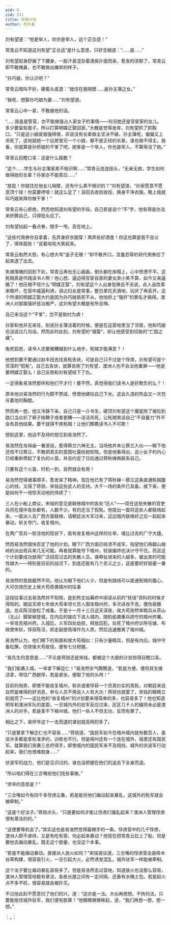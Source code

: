```yaml
---
aid: 8
zid: 211
title: 斩首计划
author: 吹牛者
---
```


刘有望道：“他是举人，你亦是举人，这个正合适！”

常青云不知道这刘有望“正合适”是什么意思，只好含糊道：“……是……”

刘有望起身舒展了下腰身，一股汗臭混杂着酒臭扑面而来，愈发的浓郁了。常青云即不敢掩鼻，也不敢做出嫌弃的样子。

“孙巧娘，你认识吧？”

常青云暗叫不妙，硬着头皮道：“就住在我隔壁……是孙主簿之女。”

“我呢，想娶孙巧娘为妻……”刘有望道。

常青云心中一紧，不敢接他的话。

“……我虽是管营，亦不能做强占人家女子的事情――何况她还是官宦家的女儿。多少要留些面子。所以打算明媒正娶回家。”大概是觉得发痒，刘有望抓了抓胸口，“只是这小娘皮倔强得很，非说没有长辈做主坚决不嫁。孙主簿呢，偏偏又上吊死了，这地就她一个远房堂兄一个小娘，都不是正经的长辈，谁也做不得主。我看，你就算是孙桥娘的干爹了吧。她爹是一个举人，你也是举人，不算辱没了她。”

常青云目瞪口呆：这是什么路数？

“这个……学生与孙主簿家素不相识啊……”常青云连连摇头，“无亲无故，学生如何做得她的长辈？孙家亦不能答应……”

“放屁！你就住在他女儿隔壁，还有什么素不相识的？”刘有望道，“孙家愿意不愿意顶个球！你莫要啰嗦！就这么定了！且回去收拾收拾，换身干净衣服。晚上我就叫巧娘来拜你做干爹！”

常青云有心拒绝，然而他知道刘有望的手段，自己若是说个“不”字，他有得是办法来折腾自己，只得低头应了。

刘有望拈起一叠点券，随手一甩，丢在地上。

“这些代用券你且拿着，先弄身好衣服穿！再弄些好酒食！你这也算是我干岳父了，得体面些！”说着哈哈大笑起来。

常青云勃然大怒，有心想大骂“竖子无理！”却不敢开口，含羞忍辱的将代用券捡了起来退了出去。

失魂落魄的回到下处，常青云再也无心画画，倒头躺在床榻上，心中愤懑不平。这髡贼真是作践读书人啊！他心想，逼迫得官宦自家的妻女卖小笑不算，如今又来逼婚了！他压根不信什么“明媒正娶”。刘有望这个人出身低微且不去说，此人品性素来极坏，在营中威逼利诱，调占妇女是常事，整日里花天酒地，玩厌了再丢开。这个所谓的明媒正娶大约是因为孙巧娘抵死不从，他怕担上“强奸”的罪名才搞得。澳洲人对部属强奸惩治极严，这刘有望大概是有所忌惮。

自己来当这个“干爹”，岂不是助纣为虐！

孙家和他并无来往，别说孙主簿活着的时候，便是在这营地里当了邻居，他和巧娘也没说过几句话。然而此时此刻，刘有望的“强娶”，却让他感受到切肤的“亡国之痛”。

兔死狐悲，读书人还要被糟蹋到什么地步，髡贼才能满意？！

他想到要不要通过赵丰田去找真髡告状，可是自己只不过是个俘虏，刘有望可是个资深的“假髡”。自己去告状，就算告倒了刘有望，澳洲人也不会治他重罪――他是要明媒正娶么！自己反倒和刘有望结下了仇。

一定得象易浩然那样和他们干才行！要不然，真觉得我们读书人是好欺负的么？！

原本他对易浩然的行为颇不赞成，愤恨他硬拉自己下水。这会久违的热血又一次充斥着他的胸膛。

然而再一想，他又冷静下来。自己只是一介书生，硬顶刘有望这个魔星除了被拉到路口当众扒了裤子挨鞭子或者更糟――活活吊死，让髡贼笑话自己“不自量力”外不会有其他结果。要干就得干疼髡贼！让他们瞧瞧读书人不可欺！

想到这里，他迫不及待的想见到易浩然了。

易浩然在龙母庙一番游说，惹得蔡兰六神无主。当场他并未让蔡兰入伙――眼下他还信不过蔡兰，不敢把真实的意图吐露给她知晓。但是他看得出，这小女子的内心已经重新燃起了复仇的火苗。并且约定了日后通过蒋秋婵再联系自己。

只要有这个火苗，时机一到，自然就会有用！

易浩然觉得诸事顺手，愈发来了精神。现在他已有了蒋秋婵－蔡兰这条直通髡贼腹心的线，又得了蒋锁、宋铭这些武人的支持。大干一场的条件已具备。接下来，便是如何干一场惊天动地的伟绩了！

三人在小船上商议，宋铭的意见是联络城中的各处“旧人”――现在这些失散的官吏兵将在城中各处都有，人数不少。有的还当了假髡。他提出一面将这些人都联络起来，一面派人去广西方面联络，请朝廷派大军过来，这边城内联络好之后一起起来暴动，斩关夺门，收复梧州。

在两广官兵一败涂地的现状下，若有收复梧州这样的壮举，堪比过去的广宁大捷。

然而易浩然很快否定了他的计划。眼下广西方面已经溃不成军，指望他们再翻山越岭的派出奇兵来几无可能。再者就算能夺下梧州，轻装偏师也决计守不住。而且这个计划要成功就得广泛招揽过去的失散人员。谋牵扯进来的人越多，被出卖的可能性越大――特别是目前的战况下，到底还能有几个忠义之士，这是要好好掂量一番的。

易浩然的思路截然不同，他认为眼下他们人少，但是有路线可以直通髡贼的腹心，大可仿效历史上侯大苟奇袭梧州的往事

这段往事过去易浩然并不知晓，是到熊文灿幕府中阅读从前的“抚瑶”资料的时候才得知的。据说天顺七年侯大苟率领七百人围攻梧州府，多次进攻不克。便伪装撤退。总兵陈泾放松了戒备。于是十一月十三日这天深夜，侯大苟突然率精兵从茶山（北山）脚架梯登城，在内应的接应下进入城内，随机偷袭重兵把守的梧州府署。一举攻克梧州府。入城后，义军四处劫掠，释放囚犯，处死了梧州府训导任璩、布政使宋钦，俘获陈泾，抓走副使周璹作为人质，然后迅速撤离了梧州城。

易浩然认为，他们眼下的局面和侯大苟相似：只有少量精兵，但是有内应。城中守备松懈，仿效侯大苟故伎，便有七分把握。

“易先生的意思是……”不论是蒋锁还是宋铭，都被这个大胆的计划惊得目瞪口呆。

“我们偷袭入城，一举拿下解迩仁！”易浩然杀气腾腾道，“若是方便，便将其生擒活拿，带往广西献俘，若是紧张，便取了他的头颅！”

目前的局势，即使不能收复梧州，斩杀或者俘获一个货真价实的真髡，对朝廷来说自然是难得的好消息，参与人员不用说人人有大功！蒋锁也就罢了，宋铭的眼睛立刻就亮了――这比他的“收复梧州”的计划要来得简单的多，也容易多了！他也知道明军和澳洲军队的差距，一旦城内外的驻军反应过来，区区几千人的偏师未必是澳洲人的对手。若是拿不下梧州城，他们一些人不但无功，反而有罪了。

相比之下，易师爷这个一击而退的谋划就高明的多了。

“只是要拿下解迩仁也不容易……”蒋锁道，“国民军如今在梧州城内就有数百人，虽说许多都是拿标准矛的，训练也不行。但是梧州还有一个连在城外，城里还有国民军。就算我们突袭三总府得手，即使城内的国民军来不及阻挡，城外的伏波军行动起来，我们也很难脱身……”

伏波军的战力，他们是见识过的，谁也没把握在他们的追击下全身而退。

“所以咱们得在三合嘴给他们找些事做。”

“师爷的意思是？”

“三合嘴如今有四千多俘虏云集，若是能将他们煽动起来暴乱，这城外的髡军就会被牵制。”

“这是个好法子。”蒋锁点头，“只是要如何才能让俘虏们骚乱起来？澳洲人管理俘虏很有章法的的。”

“这便要等机会了。”其实这也是易浩然觉得最棘手的一条。俘虏营中的几千俘虏，澳洲人即不虐待，又是有吃有穿。何必起来暴动？他现在把常青云拉上了船，但是要他去煽动暴乱，既无这个胆量，也没这个本事。

“若是不能煽动暴动，直接派人放火如何？”宋铭提议道。三合嘴的俘虏营全是砖木谷草构建，很容易引火，一旦引起大火，必然诱发混乱，城外驻军一样能被牵制。

这个法子要比煽动暴乱容易多了。但是易浩然去过营地，知道放火也没那么容易，澳洲人管理营地极有章法，各栋长屋之间有一定间隔，还备有水桶土包。若是起火点不多不旺，很容易就会被扑灭。

不过他此刻不愿意扫了他们的兴，道：“这亦是一法。大伙再想想。不拘何法，只要能拖住城外驻军，我们便有胜算！”他眼睛微微眯起，道，“我们再想一想，想一想。”

：。：
